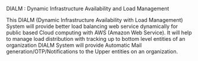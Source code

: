 DIALM : Dynamic Infrastructure Availability and Load Management

This DIALM (Dynamic Infrastructure Availability with Load Management) System will provide better load balancing web service dynamically for public based Cloud computing with AWS (Amazon Web Service). It will help to manage load distribution with tracking up to bottom level entities of an organization DIALM System will provide Automatic Mail generation/OTP/Notifications to the Upper entities on an organization.
